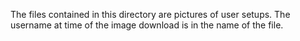 The files contained in this directory are pictures of user setups. The username at time of the image download is in the name of the file.
